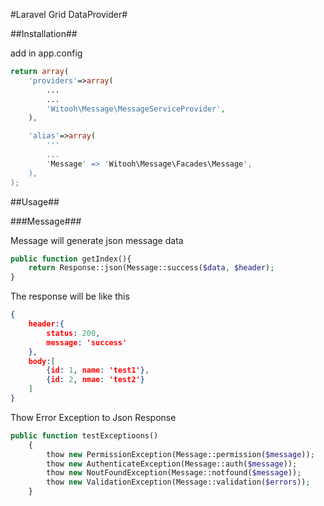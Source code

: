 #Laravel Grid DataProvider#

##Installation##

add in app.config

```php
return array(
    'providers'=>array(
        ...
        ...
        'Witooh\Message\MessageServiceProvider',
    ),

    'alias'=>array(
        '''
        ...
        'Message' => 'Witooh\Message\Facades\Message',
    ),
);
```

##Usage##

###Message###

Message will generate json message data

```php
public function getIndex(){
    return Response::json(Message::success($data, $header);
}

```

The response will be like this
```json
{
    header:{
        status: 200,
        message: 'success'
    },
    body:[
        {id: 1, name: 'test1'},
        {id: 2, nmae: 'test2'}
    ]
}
```

Thow Error Exception to Json Response

```php
public function testExceptioons()
    {
        thow new PermissionException(Message::permission($message));
        thow new AuthenticateException(Message::auth($message));
        thow new NoutFoundException(Message::notfound($message));
        thow new ValidationException(Message::validation($errors));
    }
```